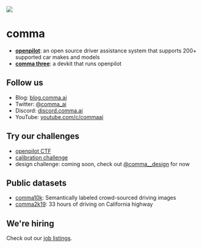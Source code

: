 ![](https://i.imgur.com/b0ZyIx5.jpg)

# comma

* **[openpilot](https://github.com/commaai/openpilot)**: an open source driver assistance system that supports 200+ supported car makes and models
* **[comma three](https://comma.ai/shop/products/three)**: a devkit that runs openpilot

## Follow us

* Blog: [blog.comma.ai](https://blog.comma.ai)
* Twitter: [@comma_ai](https://twitter.com/comma_ai)
* Discord: [discord.comma.ai](https://discord.comma.ai)
* YouTube: [youtube.com/c/commaai](https://www.youtube.com/c/commaai)

## Try our challenges

* [openpilot CTF](https://github.com/commaai/openpilot/blob/master/tools/CTF.md)
* [calibration challenge](https://github.com/commaai/calib_challenge)
* design challenge: coming soon, check out [@comma__design](https://twitter.com/comma__design) for now

## Public datasets
* [comma10k](https://github.com/commaai/comma10k): Semantically labeled crowd-sourced driving images
* [comma2k19](https://github.com/commaai/comma2k19): 33 hours of driving on California highway

## We're hiring

Check out our [job listings](https://comma.ai/jobs).
